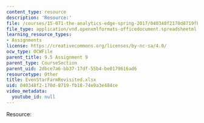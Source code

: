 ```yaml
---
content_type: resource
description: 'Resource:'
file: /courses/15-071-the-analytics-edge-spring-2017/040348f2170d8719fb1874e9a3e484ce_EvenStarFarmRevisited.xlsx
file_type: application/vnd.openxmlformats-officedocument.spreadsheetml.sheet
learning_resource_types:
- Assignments
license: https://creativecommons.org/licenses/by-nc-sa/4.0/
ocw_type: OCWFile
parent_title: 9.5 Assignment 9
parent_type: CourseSection
parent_uid: 2dbce7a6-bb37-17df-55b4-be0179616ad6
resourcetype: Other
title: EvenStarFarmRevisited.xlsx
uid: 040348f2-170d-8719-fb18-74e9a3e484ce
video_metadata:
  youtube_id: null
---
```

Resource: